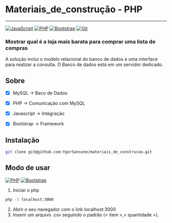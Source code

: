 
# Materiais_de_construção - PHP
---
[![JavaScript](https://img.shields.io/badge/-JavaScript-000?logo=JavaScript&link=https://github.com/YgorSansone/materiais_de_construcao)](https://github.com/YgorSansone/materiais_de_construcao)
[![PHP](https://img.shields.io/badge/-PHP-8892bf?logo=php&logoColor=22242f&link=https://github.com/YgorSansone/materiais_de_construcao)](https://github.com/YgorSansone/materiais_de_construcao)
[![Bootstrap](https://img.shields.io/badge/-Bootstrap-563d7c?logo=Bootstrap&logoColor=white&link=https://github.com/YgorSansone/cubo)](https://github.com/YgorSansone/cubo)
[![Git](https://img.shields.io/badge/-Git-f1361f?logo=Git&logoColor=white&link=https://github.com/YgorSansone)](https://github.com/YgorSansone/materiais_de_construcao)

### Mostrar qual é a loja mais barata para comprar uma lista de compras
A solução inclui o modelo relacional do banco de dados e uma interface para realizar a consulta.
O Banco de dados está em um servidor dedicado.

## Sobre

- [x] MySQL    -> Baco de Dados
 
- [x] PHP -> Comunicação com MySQL
 
- [x] Javascript   -> Integração

- [x] Bootstrap   -> Framework

## Instalação
```bash
git clone git@github.com:YgorSansone/materiais_de_construcao.git
```

## Modo de usar
[![PHP](https://img.shields.io/badge/PHP-%5Ev7.2.4-blue)](https://github.com/YgorSansone/materiais_de_construcao)
[![Bootstrap](https://img.shields.io/badge/Bootstrap-%5Ev4-blue)](https://github.com/YgorSansone/materiais_de_construcao)
1. Iniciar o php
```bash
php -S localhost:3000 
```
2. Abrir o seu navegador com o link localhost:3000
3. Inserir um arquivo .csv seguindo o padrão (< item >,< quantidade >).

